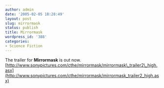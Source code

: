 ```yaml
---
author: admin
date: '2005-02-05 18:28:49'
layout: post
slug: mirrormask
status: publish
title: Mirrormask
wordpress_id: '388'
categories:
- Science Fiction
---
```


The trailer for **Mirrormask** is out now.
[http://www.sonypictures.com/cthe/mirrormask/mirrormask\_trailer2\_high.asx](http://www.sonypictures.com/cthe/mirrormask/mirrormask_trailer2_high.asx)
